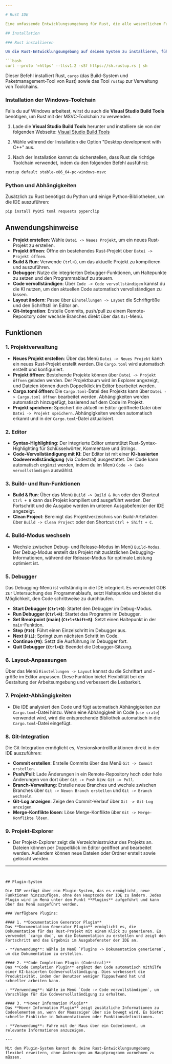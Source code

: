 ```yaml
---

# Rust IDE

Eine umfassende Entwicklungsumgebung für Rust, die alle wesentlichen Funktionen zur Entwicklung, Erstellung und zum Debuggen von Rust-Projekten bietet. Die IDE unterstützt das Erstellen neuer Rust-Projekte, das Öffnen bestehender Projekte, die Verwaltung von Abhängigkeiten über die `Cargo.toml` und bietet einen integrierten Debugger. Zusätzlich gibt es erweiterte Funktionen wie **Git-Integration**, **KI-Codevervollständigung**, **Layout-Anpassungen** sowie ein **Plugin-System**, das neue Funktionen ohne Code-Änderungen im Hauptprogramm ermöglicht.

## Installation

### Rust installieren

Um die Rust-Entwicklungsumgebung auf deinem System zu installieren, führe den folgenden Befehl im Terminal oder der Eingabeaufforderung aus:

```bash
curl --proto '=https' --tlsv1.2 -sSf https://sh.rustup.rs | sh
```

Dieser Befehl installiert Rust, `cargo` (das Build-System und Paketmanagement-Tool von Rust) sowie das Tool `rustup` zur Verwaltung von Toolchains.

### Installation der Windows-Toolchain

Falls du auf Windows arbeitest, wirst du auch die **Visual Studio Build Tools** benötigen, um Rust mit der MSVC-Toolchain zu verwenden.

1. Lade die **Visual Studio Build Tools** herunter und installiere sie von der folgenden Webseite:
   [Visual Studio Build Tools](https://visualstudio.microsoft.com/visual-cpp-build-tools/)

2. Wähle während der Installation die Option "Desktop development with C++" aus.

3. Nach der Installation kannst du sicherstellen, dass Rust die richtige Toolchain verwendet, indem du den folgenden Befehl ausführst:

```bash
rustup default stable-x86_64-pc-windows-msvc
```

### Python und Abhängigkeiten

Zusätzlich zu Rust benötigst du Python und einige Python-Bibliotheken, um die IDE auszuführen:

```bash
pip install PyQt5 toml requests pyperclip
```

## Anwendungshinweise

- **Projekt erstellen**: Wähle `Datei -> Neues Projekt`, um ein neues Rust-Projekt zu erstellen.
- **Projekt öffnen**: Öffne ein bestehendes Rust-Projekt über `Datei -> Projekt öffnen`.
- **Build & Run**: Verwende `Ctrl+B`, um das aktuelle Projekt zu kompilieren und auszuführen.
- **Debugger**: Nutze die integrierten Debugger-Funktionen, um Haltepunkte zu setzen und den Programmablauf zu steuern.
- **Code vervollständigen**: Über `Code -> Code vervollständigen` kannst du die KI nutzen, um den aktuellen Code automatisch vervollständigen zu lassen.
- **Layout ändern**: Passe über `Einstellungen -> Layout` die Schriftgröße und den Schriftstil im Editor an.
- **Git-Integration**: Erstelle Commits, push/pull zu einem Remote-Repository oder wechsle Branches direkt über das `Git`-Menü.

## Funktionen

### 1. Projektverwaltung

- **Neues Projekt erstellen**: Über das Menü `Datei -> Neues Projekt` kann ein neues Rust-Projekt erstellt werden. Die `Cargo.toml` wird automatisch erstellt und konfiguriert.
- **Projekt öffnen**: Bestehende Projekte können über `Datei -> Projekt öffnen` geladen werden. Der Projektbaum wird im Explorer angezeigt, und Dateien können durch Doppelklick im Editor bearbeitet werden.
- **Cargo.toml öffnen**: Die `Cargo.toml`-Datei des Projekts kann über `Datei -> Cargo.toml öffnen` bearbeitet werden. Abhängigkeiten werden automatisch hinzugefügt, basierend auf dem Code im Projekt.
- **Projekt speichern**: Speichert die aktuell im Editor geöffnete Datei über `Datei -> Projekt speichern`. Abhängigkeiten werden automatisch erkannt und in der `Cargo.toml`-Datei aktualisiert.

### 2. Editor

- **Syntax-Highlighting**: Der integrierte Editor unterstützt Rust-Syntax-Highlighting für Schlüsselwörter, Kommentare und Strings.
- **Code-Vervollständigung mit KI**: Der Editor ist mit einer **KI-basierten Codevervollständigung** (via Codestral) ausgestattet. Der Code kann automatisch ergänzt werden, indem du im Menü `Code -> Code vervollständigen` auswählst.

### 3. Build- und Run-Funktionen

- **Build & Run**: Über das Menü `Build -> Build & Run` oder den Shortcut `Ctrl + B` kann das Projekt kompiliert und ausgeführt werden. Der Fortschritt und die Ausgabe werden im unteren Ausgabefenster der IDE angezeigt.
- **Clean Project**: Bereinigt das Projektverzeichnis von Build-Artefakten über `Build -> Clean Project` oder den Shortcut `Ctrl + Shift + C`.

### 4. Build-Modus wechseln

- Wechsle zwischen Debug- und Release-Modus im Menü `Build-Modus`. Der Debug-Modus erstellt das Projekt mit zusätzlichen Debugging-Informationen, während der Release-Modus für optimale Leistung optimiert ist.

### 5. Debugger

Das Debugging-Menü ist vollständig in die IDE integriert. Es verwendet GDB zur Untersuchung des Programmablaufs, setzt Haltepunkte und bietet die Möglichkeit, den Code schrittweise zu durchlaufen.

- **Start Debugger (`Ctrl+D`)**: Startet den Debugger im Debug-Modus.
- **Run Debugger (`Ctrl+R`)**: Startet das Programm im Debugger.
- **Set Breakpoint (main) (`Ctrl+Shift+B`)**: Setzt einen Haltepunkt in der `main`-Funktion.
- **Step (`F10`)**: Führt einen Einzelschritt im Debugger aus.
- **Next (`F11`)**: Springt zum nächsten Schritt im Code.
- **Continue (`F5`)**: Setzt die Ausführung im Debugger fort.
- **Quit Debugger (`Ctrl+Q`)**: Beendet die Debugger-Sitzung.

### 6. Layout-Anpassungen

Über das Menü `Einstellungen -> Layout` kannst du die Schriftart und -größe im Editor anpassen. Diese Funktion bietet Flexibilität bei der Gestaltung der Arbeitsumgebung und verbessert die Lesbarkeit.

### 7. Projekt-Abhängigkeiten

- Die IDE analysiert den Code und fügt automatisch Abhängigkeiten zur `Cargo.toml`-Datei hinzu. Wenn eine Abhängigkeit im Code (`use crate`) verwendet wird, wird die entsprechende Bibliothek automatisch in die `Cargo.toml`-Datei eingefügt.

### 8. Git-Integration

Die Git-Integration ermöglicht es, Versionskontrollfunktionen direkt in der IDE auszuführen:

- **Commit erstellen**: Erstelle Commits über das Menü `Git -> Commit erstellen`.
- **Push/Pull**: Lade Änderungen in ein Remote-Repository hoch oder hole Änderungen von dort über `Git -> Push` bzw. `Git -> Pull`.
- **Branch-Verwaltung**: Erstelle neue Branches und wechsle zwischen Branches über `Git -> Neuen Branch erstellen` und `Git -> Branch wechseln`.
- **Git-Log anzeigen**: Zeige den Commit-Verlauf über `Git -> Git-Log anzeigen`.
- **Merge-Konflikte lösen**: Löse Merge-Konflikte über `Git -> Merge-Konflikte lösen`.

### 9. Projekt-Explorer

- Der Projekt-Explorer zeigt die Verzeichnisstruktur des Projekts an. Dateien können per Doppelklick im Editor geöffnet und bearbeitet werden. Außerdem können neue Dateien oder Ordner erstellt sowie gelöscht werden.

---
```


## Plugin-System

Die IDE verfügt über ein Plugin-System, das es ermöglicht, neue Funktionen hinzuzufügen, ohne den Hauptcode der IDE zu ändern. Jedes Plugin wird im Menü unter dem Punkt **Plugins** aufgeführt und kann über das Menü ausgeführt werden.

### Verfügbare Plugins:

#### 1. **Documentation Generator Plugin**
Das **Documentation Generator Plugin** ermöglicht es, die Dokumentation für das Rust-Projekt mit einem Klick zu generieren. Es verwendet `cargo doc`, um die Dokumentation zu erstellen und zeigt den Fortschritt und das Ergebnis im Ausgabefenster der IDE an.

- **Verwendung**: Wähle im Menü `Plugins -> Dokumentation generieren`, um die Dokumentation zu erstellen.

#### 2. **Code Completion Plugin (Codestral)**
Das **Code Completion Plugin** ergänzt den Code automatisch mithilfe einer KI-basierten Codevervollständigung. Dies verbessert die Produktivität, indem der Benutzer weniger Tippaufwand hat und schneller arbeiten kann.

- **Verwendung**: Wähle im Menü `Code -> Code vervollständigen`, um Vorschläge für die Codevervollständigung zu erhalten.

#### 3. **Hover Information Plugin**
Das **Hover Information Plugin** zeigt zusätzliche Informationen zu Codeelementen an, wenn der Mauszeiger über sie bewegt wird. Es bietet schnelle Einblicke in Dokumentationen oder Funktionsdefinitionen.

- **Verwendung**: Fahre mit der Maus über ein Codeelement, um relevante Informationen anzuzeigen.

---

Mit dem Plugin-System kannst du deine Rust-Entwicklungsumgebung flexibel erweitern, ohne Änderungen am Hauptprogramm vornehmen zu müssen.

